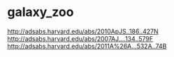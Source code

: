 # galaxy_zoo

http://adsabs.harvard.edu/abs/2010ApJS..186..427N
http://adsabs.harvard.edu/abs/2007AJ....134..579F
http://adsabs.harvard.edu/abs/2011A%26A...532A..74B
